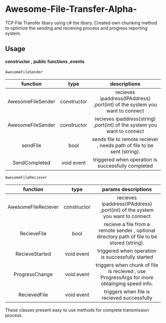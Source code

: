 # Awesome-File-Transfer-Alpha-
TCP File Transfer libary using c# the libary.
Created own chunking method to optimize the sending and recieving process and progress reporting system.

## Usage
#### constructor , public functions ,events

```
AwesomeFileSender 
```
| function             |      type    |   descriptions |
| :--------:           |     :-:      | :-:         |  
| AwesomeFileSender    | constructor  | recieves ipaddress(IPAddress) ,port(int) of the system you want to connect  |
| AwesomeFileSender    | constructor  | recieves ipaddress(string) ,port(int) of the system you want to connect     |
| sendFile             |      bool    | sends file to remote reciever , needs path of file to be sent (string).     |
| SendCompleted        |   void event | triggered when operation is successfully completed                          |



```
AwesomeFileReciever
```
| function               |      type    | params  descriptions |
| :--------:             |     :-:      | :-:         |  
| AwesomeFileReciever    | constructor  | recieves ipaddress(IPAddress) ,port(int) of the system you want to connect  |
| RecieveFile             |      bool    | recieve a file from a remote sender , optional directory path of file to be stored (string).  |
| RecieveStarted        |   void event | triggered when operation is successfully started                          |
|ProgressChange        | void event| triggers when chunk of file is recieved  , use ProgressArgs for more obtainging speed info.|
|RecievedFile          |void event |triggers when file is recieved successfully  |

These classes present easy to use methods for complete transmission process.
